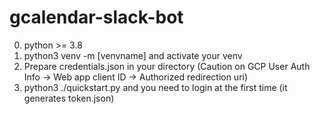# gcalendar-slack-bot
0. python >= 3.8
1. python3 venv -m [venvname] and activate your venv
2. Prepare credentials.json in your directory 
   (Caution on GCP User Auth Info -> Web app client ID -> Authorized redirection uri)
3. python3 ./quickstart.py and you need to login at the first time (it generates token.json)